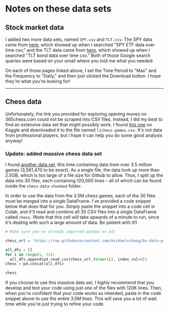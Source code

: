 # Notes on these data sets

## Stock market data

I added two more data sets, named `SPY.csv` and `TLT.csv`. The SPY data came from [here](https://finance.yahoo.com/quote/SPY/history?period1=728265600&period2=1609113600&interval=1d&filter=history&frequency=1d&includeAdjustedClose=true), which showed up when I searched "SPY ETF data over time csv," and the TLT data came from [here](https://finance.yahoo.com/quote/TLT/history?period1=1027987200&period2=1609113600&interval=1d&filter=history&frequency=1d&includeAdjustedClose=true), which showed up when I searched "TLT bond data over time csv." Both of those Google search queries were based on your email where you told me what you needed.

On each of those pages linked above, I set the Time Period to "Max" and the Frequency to "Daily," and then just clicked the Download button. I hope they're what you're looking for!

---

## Chess data

Unfortunately, the link you provided for exploring opening moves on 365chess.com could not be scraped into CSV files. Instead, I did my best to find an extensive data set that might possibly work. I found [this one](https://www.kaggle.com/penchalaiah123/chess-game-dataset) on Kaggle and downloaded it to the file named `lichess-games.csv`. It's not data from professional players, but I hope it can help you do some good analysis anyway!

### Update: added massive chess data set

I found [another data set](https://www.kaggle.com/milesh1/35-million-chess-games), this time containing data from over 3.5 million games (3,561,470 to be exact). As a single file, the data took up more than 2.5GB, which is too large of a file size for Github to allow. Thus, I split up the data into 30 files, each containing 120,000 lines – all of which can be found inside the `chess-data-chunked` folder.

In order to use the data from the 3.5M chess games, each of the 30 files must be merged into a single DataFrame. I've provided a code snippet below that does that for you. Simply paste the snippet into a code cell in Colab, and it'll read and combine all 30 CSV files into a single DataFrame called `chess`. (Note that this cell will take upwards of a minute to run, since it's dealing with such a large amount of data. Be patient with it!)

```python
# Make sure you've already imported pandas as pd!

chess_url = 'https://raw.githubusercontent.com/michaelschung/bc-data-processing/master/datasets/final-projects/sean/chess-data-chunked/chess-data-{}.csv'

all_dfs = []
for i in range(1, 31):
  all_dfs.append(pd.read_csv(chess_url.format(i), index_col=0))
chess = pd.concat(all_dfs)

chess
```

If you choose to use this massive data set, I _highly_ recommend that you develop and test your code using just one of the files with 120K lines. Then, when you're confident that your code works as intended, paste in the code snippet above to use the entire 3.5M lines. This will save you a lot of wait time while you're just trying to refine your code.
